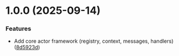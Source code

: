 # 1.0.0 (2025-09-14)


### Features

* Add core actor framework (registry, context, messages, handlers) ([8d5923d](https://github.com/qlchub/hive/commit/8d5923db4e1e43d8da97b4445ccd1faf13e32072))
